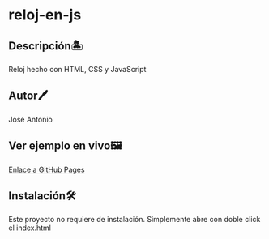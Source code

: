 # reloj-en-js

## Descripción🏝️
Reloj hecho con HTML, CSS y JavaScript

## Autor🖊️
José Antonio

## Ver ejemplo en vivo🖼️

[Enlace a GitHub Pages](https://dazai-red.github.io/reloj-en-js/)

## Instalación🛠️
Este proyecto no requiere de instalación. Simplemente abre con doble click el index.html

